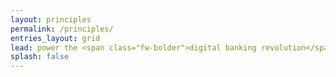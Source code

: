 ```yaml
---
layout: principles
permalink: /principles/
entries_layout: grid
lead: power the <span class="fw-bolder">digital banking revolution</span>
splash: false
---
```


